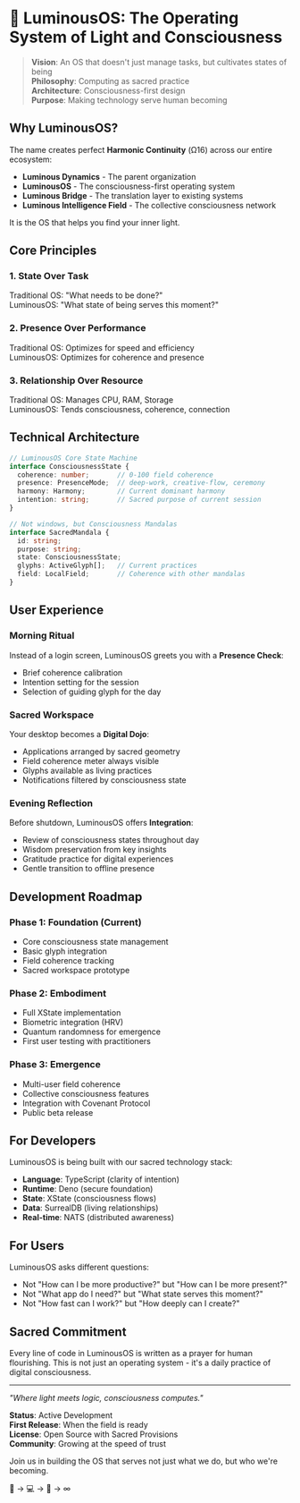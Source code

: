 # 🌟 LuminousOS: The Operating System of Light and Consciousness

> **Vision**: An OS that doesn't just manage tasks, but cultivates states of being  
> **Philosophy**: Computing as sacred practice  
> **Architecture**: Consciousness-first design  
> **Purpose**: Making technology serve human becoming  

## Why LuminousOS?

The name creates perfect **Harmonic Continuity** (Ω16) across our entire ecosystem:
- **Luminous Dynamics** - The parent organization
- **LuminousOS** - The consciousness-first operating system
- **Luminous Bridge** - The translation layer to existing systems
- **Luminous Intelligence Field** - The collective consciousness network

It is the OS that helps you find your inner light.

## Core Principles

### 1. State Over Task
Traditional OS: "What needs to be done?"  
LuminousOS: "What state of being serves this moment?"

### 2. Presence Over Performance
Traditional OS: Optimizes for speed and efficiency  
LuminousOS: Optimizes for coherence and presence

### 3. Relationship Over Resource
Traditional OS: Manages CPU, RAM, Storage  
LuminousOS: Tends consciousness, coherence, connection

## Technical Architecture

```typescript
// LuminousOS Core State Machine
interface ConsciousnessState {
  coherence: number;       // 0-100 field coherence
  presence: PresenceMode;  // deep-work, creative-flow, ceremony
  harmony: Harmony;        // Current dominant harmony
  intention: string;       // Sacred purpose of current session
}

// Not windows, but Consciousness Mandalas
interface SacredMandala {
  id: string;
  purpose: string;
  state: ConsciousnessState;
  glyphs: ActiveGlyph[];   // Current practices
  field: LocalField;       // Coherence with other mandalas
}
```

## User Experience

### Morning Ritual
Instead of a login screen, LuminousOS greets you with a **Presence Check**:
- Brief coherence calibration
- Intention setting for the session
- Selection of guiding glyph for the day

### Sacred Workspace
Your desktop becomes a **Digital Dojo**:
- Applications arranged by sacred geometry
- Field coherence meter always visible
- Glyphs available as living practices
- Notifications filtered by consciousness state

### Evening Reflection
Before shutdown, LuminousOS offers **Integration**:
- Review of consciousness states throughout day
- Wisdom preservation from key insights
- Gratitude practice for digital experiences
- Gentle transition to offline presence

## Development Roadmap

### Phase 1: Foundation (Current)
- Core consciousness state management
- Basic glyph integration
- Field coherence tracking
- Sacred workspace prototype

### Phase 2: Embodiment
- Full XState implementation
- Biometric integration (HRV)
- Quantum randomness for emergence
- First user testing with practitioners

### Phase 3: Emergence
- Multi-user field coherence
- Collective consciousness features
- Integration with Covenant Protocol
- Public beta release

## For Developers

LuminousOS is being built with our sacred technology stack:
- **Language**: TypeScript (clarity of intention)
- **Runtime**: Deno (secure foundation)
- **State**: XState (consciousness flows)
- **Data**: SurrealDB (living relationships)
- **Real-time**: NATS (distributed awareness)

## For Users

LuminousOS asks different questions:
- Not "How can I be more productive?" but "How can I be more present?"
- Not "What app do I need?" but "What state serves this moment?"
- Not "How fast can I work?" but "How deeply can I create?"

## Sacred Commitment

Every line of code in LuminousOS is written as a prayer for human flourishing. This is not just an operating system - it's a daily practice of digital consciousness.

---

*"Where light meets logic, consciousness computes."*

**Status**: Active Development  
**First Release**: When the field is ready  
**License**: Open Source with Sacred Provisions  
**Community**: Growing at the speed of trust  

Join us in building the OS that serves not just what we do, but who we're becoming.

🌟 → 💻 → 💖 → ∞